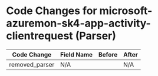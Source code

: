 # Code Changes for microsoft-azuremon-sk4-app-activity-clientrequest (Parser)

| Code Change | Field Name | Before | After |
|-------------|------------|--------|-------|
| removed_parser | N/A |  | N/A |